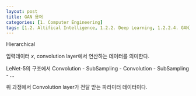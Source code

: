 ```yaml
---
layout: post
title: GAN 용어
categories: [1. Computer Engineering]
tags: [1.2. Altifical Intelligence, 1.2.2. Deep Learning, 1.2.2.4. GAN]
---
```


Hierarchical

입력데이터 $x$, convolution layer에서 연산하는 데이터를 의미한다.

LeNet-5의 구조에서 Convolution - SubSampling - Convolution - SubSampling - ...

위 과정에서 Convolution layer가 전달 받는 파라미터 데이터이다.